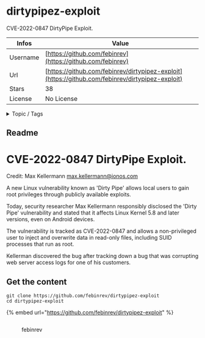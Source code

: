 # dirtypipez-exploit

CVE-2022-0847 DirtyPipe Exploit.

| Infos    | Value                                                              |
| -------- | -------------------------------------------------------------------|
| Username | [https://github.com/febinrev](https://github.com/febinrev) |
| Url      | [https://github.com/febinrev/dirtypipez-exploit](https://github.com/febinrev/dirtypipez-exploit)                                               |
| Stars    | 38                                                          |
| License  | No License                                                        |

<details>

<summary>Topic / Tags</summary>



</details>

## Readme

# CVE-2022-0847 DirtyPipe Exploit.

Credit: Max Kellermann <max.kellermann@ionos.com>

A new Linux vulnerability known as 'Dirty Pipe' allows local users to gain root privileges through publicly available exploits.

Today, security researcher Max Kellermann responsibly disclosed the 'Dirty Pipe' vulnerability and stated that it affects Linux Kernel 5.8 and later versions, even on Android devices.

The vulnerability is tracked as CVE-2022-0847 and allows a non-privileged user to inject and overwrite data in read-only files, including SUID processes that run as root.

Kellerman discovered the bug after tracking down a bug that was corrupting web server access logs for one of his customers.



## Get the content

```
git clone https://github.com/febinrev/dirtypipez-exploit
cd dirtypipez-exploit
```

{% embed url="https://github.com/febinrev/dirtypipez-exploit" %}

<figure><img src="https://avatars.githubusercontent.com/u/52229330?v=4" alt=""><figcaption><p>febinrev</p></figcaption></figure>
